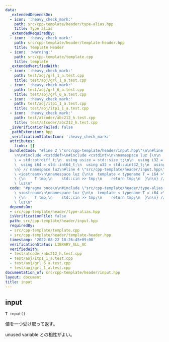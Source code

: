 ```yaml
---
data:
  _extendedDependsOn:
  - icon: ':heavy_check_mark:'
    path: src/cpp-template/header/type-alias.hpp
    title: Type alias
  _extendedRequiredBy:
  - icon: ':heavy_check_mark:'
    path: src/cpp-template/header/template-header.hpp
    title: Template Header
  - icon: ':warning:'
    path: src/cpp-template/template.cpp
    title: template
  _extendedVerifiedWith:
  - icon: ':heavy_check_mark:'
    path: test/aoj/grl_1_a.test.cpp
    title: test/aoj/grl_1_a.test.cpp
  - icon: ':heavy_check_mark:'
    path: test/aoj/grl_6_a.test.cpp
    title: test/aoj/grl_6_a.test.cpp
  - icon: ':heavy_check_mark:'
    path: test/aoj/itp1_1_a.test.cpp
    title: test/aoj/itp1_1_a.test.cpp
  - icon: ':heavy_check_mark:'
    path: test/atcoder/abc212_h.test.cpp
    title: test/atcoder/abc212_h.test.cpp
  _isVerificationFailed: false
  _pathExtension: hpp
  _verificationStatusIcon: ':heavy_check_mark:'
  attributes:
    links: []
  bundledCode: "#line 2 \"src/cpp-template/header/input.hpp\"\n\n#line 2 \"src/cpp-template/header/type-alias.hpp\"\
    \n\n#include <cstddef>\n#include <cstdint>\n\nnamespace luz {\n\n  using isize\
    \ = std::ptrdiff_t;\n  using usize = std::size_t;\n\n  using i32 = std::int32_t;\n\
    \  using i64 = std::int64_t;\n  using u32 = std::uint32_t;\n  using u64 = std::uint64_t;\n\
    \n} // namespace luz\n#line 4 \"src/cpp-template/header/input.hpp\"\n\n#include\
    \ <iostream>\n\nnamespace luz {\n\n  template < typename T = i64 >\n  T input()\
    \ {\n    T tmp;\n    std::cin >> tmp;\n    return tmp;\n  }\n\n} // namespace\
    \ luz\n"
  code: "#pragma once\n\n#include \"src/cpp-template/header/type-alias.hpp\"\n\n#include\
    \ <iostream>\n\nnamespace luz {\n\n  template < typename T = i64 >\n  T input()\
    \ {\n    T tmp;\n    std::cin >> tmp;\n    return tmp;\n  }\n\n} // namespace\
    \ luz\n"
  dependsOn:
  - src/cpp-template/header/type-alias.hpp
  isVerificationFile: false
  path: src/cpp-template/header/input.hpp
  requiredBy:
  - src/cpp-template/template.cpp
  - src/cpp-template/header/template-header.hpp
  timestamp: '2022-08-22 18:26:45+09:00'
  verificationStatus: LIBRARY_ALL_AC
  verifiedWith:
  - test/atcoder/abc212_h.test.cpp
  - test/aoj/itp1_1_a.test.cpp
  - test/aoj/grl_6_a.test.cpp
  - test/aoj/grl_1_a.test.cpp
documentation_of: src/cpp-template/header/input.hpp
layout: document
title: input
---
```


## input
```
T input()
```

値を一つ受け取って返す。

unused variable との相性がよい。

